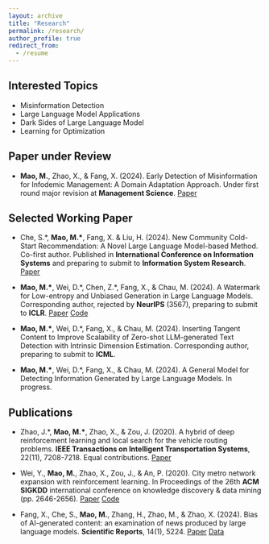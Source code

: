 ```yaml
---
layout: archive
title: "Research"
permalink: /research/
author_profile: true
redirect_from:
  - /resume
---
```


<!-- \* denotes equal contributions.  -->

Interested Topics
------

* Misinformation Detection
* Large Language Model Applications 
* Dark Sides of Large Language Model 
* Learning for Optimization

Paper under Review
------
* **Mao, M.**, Zhao, X., & Fang, X. (2024). Early Detection of Misinformation for Infodemic Management: A Domain Adaptation Approach. Under first round major revision at **Management Science**. [Paper](https://arxiv.org/abs/2406.10238)

Selected Working Paper
------
* Che, S.\*, **Mao, M.\***, Fang, X. & Liu, H. (2024). New Community Cold-Start Recommendation: A Novel Large Language Model-based Method. Co-first author. Published in **International Conference on Information Systems** and preparing to submit to **Information System Research**. [Paper](https://papers.ssrn.com/sol3/papers.cfm?abstract_id=4828316)

* **Mao, M.\***, Wei, D.\*, Chen, Z.\*, Fang, X., & Chau, M. (2024). A Watermark for Low-entropy and Unbiased Generation in Large Language Models. Corresponding author, rejected by **NeurIPS** (3567), preparing to submit to **ICLR**. [Paper](https://arxiv.org/abs/2405.14604) [Code](https://github.com/djwei96/STA)

* **Mao, M.\***, Wei, D.\*, Fang, X., & Chau, M. (2024). Inserting Tangent Content to Improve Scalability of Zero-shot LLM-generated Text Detection with Intrinsic Dimension Estimation. Corresponding author, preparing to submit to **ICML**. 

* **Mao, M.\***, Wei, D.\*, Fang, X., & Chau, M. (2024). A General Model for Detecting Information Generated by Large Language Models. In progress.

Publications
------

* Zhao, J.\*, **Mao, M.\***, Zhao, X., & Zou, J. (2020). A hybrid of deep reinforcement learning and local search for the vehicle routing problems. **IEEE Transactions on Intelligent Transportation Systems**, 22(11), 7208-7218. Equal contributions. [Paper](https://ieeexplore.ieee.org/abstract/document/9141401)
  
* Wei, Y., **Mao, M.**, Zhao, X., Zou, J., & An, P. (2020). City metro network expansion with reinforcement learning. In Proceedings of the 26th **ACM SIGKDD** international conference on knowledge discovery & data mining (pp. 2646-2656). [Paper](https://dl.acm.org/doi/abs/10.1145/3394486.3403315) [Code](https://github.com/weiyu123112/City-Metro-Network-Expansion-with-RL)
  
* Fang, X., Che, S., **Mao, M.**, Zhang, H., Zhao, M., & Zhao, X. (2024). Bias of AI-generated content: an examination of news produced by large language models. **Scientific Reports**, 14(1), 5224. [Paper](https://www.nature.com/articles/s41598-024-55686-2) [Data](https://github.com/dalabudel/llmbias)
  


